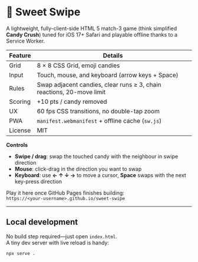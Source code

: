 # 🍭 Sweet Swipe

A lightweight, fully-client-side HTML 5 match-3 game (think simplified **Candy Crush**) tuned for iOS 17+ Safari and playable offline thanks to a Service Worker.

| Feature | Details |
|---------|---------|
| Grid    | 8 × 8 CSS Grid, emoji candies |
| Input   | Touch, mouse, and keyboard (arrow keys + Space) |
| Rules   | Swap adjacent candies, clear runs ≥ 3, chain reactions, 20-move limit |
| Scoring | +10 pts / candy removed |
| UX      | 60 fps CSS transitions, no double-tap zoom |
| PWA     | `manifest.webmanifest` + offline cache (`sw.js`) |
| License | MIT |

**Controls**

* **Swipe / drag**: swap the touched candy with the neighbour in swipe direction  
* **Mouse**: click-drag in the direction you want to swap  
* **Keyboard**: use **← ↑ ↓ →** to move a cursor, **Space** swaps with the next key-press direction  

Play it here once GitHub Pages finishes building:  
`https://<your-username>.github.io/sweet-swipe`

---

## Local development

No build step required—just open `index.html`.  
A tiny dev server with live reload is handy:

```bash
npx serve .
